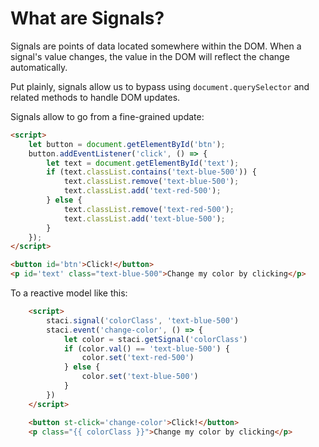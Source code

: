 # What are Signals?
Signals are points of data located somewhere within the DOM. When a signal's value changes, the value in the DOM will reflect the change automatically.

Put plainly, signals allow us to bypass using `document.querySelector` and related methods to handle DOM updates.

Signals allow to go from a fine-grained update:
```html
<script>
    let button = document.getElementById('btn');
    button.addEventListener('click', () => {
        let text = document.getElementById('text');
        if (text.classList.contains('text-blue-500')) {
            text.classList.remove('text-blue-500');
            text.classList.add('text-red-500');
        } else {
            text.classList.remove('text-red-500');
            text.classList.add('text-blue-500');
        }
    });
</script>

<button id='btn'>Click!</button>
<p id='text' class="text-blue-500">Change my color by clicking</p>
```

To a reactive model like this:
```html
    <script>
        staci.signal('colorClass', 'text-blue-500')
        staci.event('change-color', () => {
            let color = staci.getSignal('colorClass')
            if (color.val() == 'text-blue-500') {
                color.set('text-red-500')
            } else {
                color.set('text-blue-500')
            }
        })
    </script>

    <button st-click='change-color'>Click!</button>
    <p class="{{ colorClass }}">Change my color by clicking</p>
```